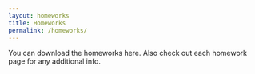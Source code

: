 ```yaml
---
layout: homeworks
title: Homeworks
permalink: /homeworks/
---
```


You can download the homeworks here. Also check out each homework page for any additional info.
